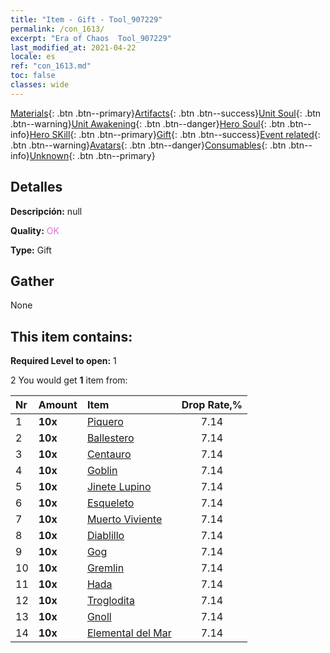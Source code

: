 ```yaml
---
title: "Item - Gift - Tool_907229"
permalink: /con_1613/
excerpt: "Era of Chaos  Tool_907229"
last_modified_at: 2021-04-22
locale: es
ref: "con_1613.md"
toc: false
classes: wide
---
```

 [Materials](/ItemsES/){: .btn .btn--primary}[Artifacts](/ItemsES/Artifacts/){: .btn .btn--success}[Unit Soul](/ItemsES/UnitSoul/){: .btn .btn--warning}[Unit Awakening](/ItemsES/UnitAwakening/){: .btn .btn--danger}[Hero Soul](/ItemsES/HeroSoul/){: .btn .btn--info}[Hero SKill](/ItemsES/HeroSkill/){: .btn .btn--primary}[Gift](/ItemsES/Gift/){: .btn .btn--success}[Event related](/ItemsES/Events/){: .btn .btn--warning}[Avatars](/ItemsES/Avatars/){: .btn .btn--danger}[Consumables](/ItemsES/Consumables/){: .btn .btn--info}[Unknown](/ItemsES/Unknown/){: .btn .btn--primary}

## Detalles
 **Descripción:** null

 **Quality:** <span style="color: #DA70D6">OK</span>

 **Type:** Gift

## Gather

  None

## This item contains:

 **Required Level to open:** 1

 2 You would get **1** item  from:

  | Nr | Amount |     Item    | Drop Rate,% |
  |:---|:-------|:------------|:---------:|
  | 1 |  **10x** | [Piquero](/es/Items/unt_190/) | 7.14 | 
  | 2 |  **10x** | [Ballestero](/es/Items/unt_191/) | 7.14 | 
  | 3 |  **10x** | [Centauro](/es/Items/unt_199/) | 7.14 | 
  | 4 |  **10x** | [Goblin](/es/Items/unt_217/) | 7.14 | 
  | 5 |  **10x** | [Jinete Lupino](/es/Items/unt_218/) | 7.14 | 
  | 6 |  **10x** | [Esqueleto](/es/Items/unt_208/) | 7.14 | 
  | 7 |  **10x** | [Muerto Viviente](/es/Items/unt_209/) | 7.14 | 
  | 8 |  **10x** | [Diablillo](/es/Items/unt_226/) | 7.14 | 
  | 9 |  **10x** | [Gog](/es/Items/unt_227/) | 7.14 | 
  | 10 |  **10x** | [Gremlin](/es/Items/unt_235/) | 7.14 | 
  | 11 |  **10x** | [Hada](/es/Items/unt_262/) | 7.14 | 
  | 12 |  **10x** | [Troglodita](/es/Items/unt_244/) | 7.14 | 
  | 13 |  **10x** | [Gnoll](/es/Items/unt_253/) | 7.14 | 
  | 14 |  **10x** | [Elemental del Mar](/es/Items/unt_275/) | 7.14 | 
